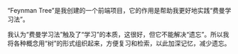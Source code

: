 “Feynman Tree”是我创建的一个前端项目，它的作用是帮助我更好地实践“费曼学习法”。

我认为“费曼学习法”触及了“学习”的本质，这很好，但它不能解决“遗忘”。所以我将各种概念用“树”的形式组织起来，方便复习和检索，以此加深记忆，减少遗忘。
